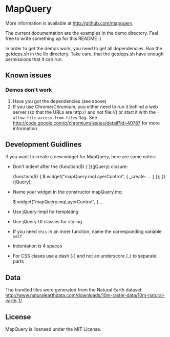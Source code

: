 MapQuery
=========

More information is available at http://github.com/mapquery

The current documentation are the examples in the demo directory. Feel free to write something up for this README :)

In order to get the demos work, you need to get all dependencies. Run the getdeps.sh in the lib directory. Take care, that the getdeps.sh have enough permissions that it can run.

Known issues
------------

### Demos don't work

1. Have you got the dependencies (see above)
2. If you use Chrome/Chromium, you either need to run it behind a web server (so that the URLs are http:// and not file://) or start it with the `-allow-file-access-from-files` flag. See http://code.google.com/p/chromium/issues/detail?id=40787 for more information.


Development Guidlines
---------------------

If you want to create a new widget for MapQuery, here are some notes:

 - Don't indent after the (function($) { })(jQuery) closure:

    (function($) {
    $.widget("mapQuery.mqLayerControl", {
        _create: ...
    }
    });
    })(jQuery);

 - Name your widget in the constructor mapQuery.mq<anameyoulike>:

    $.widget("mapQuery.mqLayerControl", {...

 - Use jQuery-tmpl for templating

 - Use jQuery UI classes for styling

 - If you need `this` in an inner function, name the corresponding variable `self`

 - Indentation is 4 spaces

 - For CSS clases use a dash (-) and not an underscore (_) to separate parts


Data
----

The bundled tiles were generated from the Natural Earth dataset.
http://www.naturalearthdata.com/downloads/10m-raster-data/10m-natural-earth-1/


License
-------

MapQuery is licensed under the MIT License.
